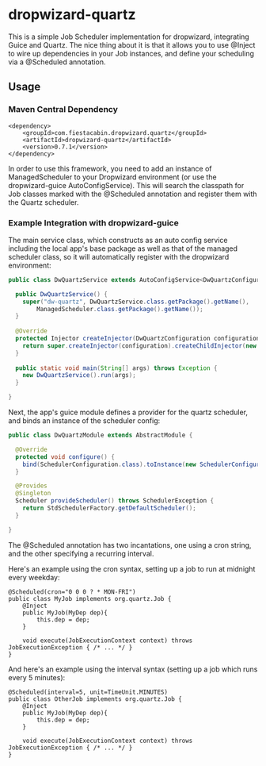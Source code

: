 dropwizard-quartz
=================

This is a simple Job Scheduler implementation for dropwizard, integrating Guice and Quartz. The nice thing about it is that it allows you to use @Inject to wire up dependencies in your Job instances, and define your scheduling via a @Scheduled annotation.

Usage
-----

### Maven Central Dependency ###

    <dependency>
        <groupId>com.fiestacabin.dropwizard.quartz</groupId>
        <artifactId>dropwizard-quartz</artifactId>
        <version>0.7.1</version>
    </dependency>

In order to use this framework, you need to add an instance of ManagedScheduler to your Dropwizard environment (or use the dropwizard-guice AutoConfigService). This will search the classpath for Job classes marked with the @Scheduled annotation and register them with the Quartz scheduler.

### Example Integration with dropwizard-guice ###

The main service class, which constructs as an auto config service including the local app's base package as well as that of the managed scheduler class, so it will automatically register with the dropwizard environment:

```java
public class DwQuartzService extends AutoConfigService<DwQuartzConfiguration> {

  public DwQuartzService() {
    super("dw-quartz", DwQuartzService.class.getPackage().getName(), 
        ManagedScheduler.class.getPackage().getName());
  }
  
  @Override
  protected Injector createInjector(DwQuartzConfiguration configuration) {
    return super.createInjector(configuration).createChildInjector(new DwQuartzModule());
  }
  
  public static void main(String[] args) throws Exception {
    new DwQuartzService().run(args);
  }

}
```

Next, the app's guice module defines a provider for the quartz scheduler, and binds an instance of the scheduler config:

```java
public class DwQuartzModule extends AbstractModule {

  @Override
  protected void configure() {
    bind(SchedulerConfiguration.class).toInstance(new SchedulerConfiguration("sandbox"));
  }

  @Provides
  @Singleton
  Scheduler provideScheduler() throws SchedulerException {
    return StdSchedulerFactory.getDefaultScheduler();
  }

}
```

The @Scheduled annotation has two incantations, one using a cron string, and the other specifying a recurring interval.

Here's an example using the cron syntax, setting up a job to run at midnight every weekday:

    @Scheduled(cron="0 0 0 ? * MON-FRI")
    public class MyJob implements org.quartz.Job {
        @Inject
        public MyJob(MyDep dep){
            this.dep = dep;
        }
   
        void execute(JobExecutionContext context) throws JobExecutionException { /* ... */ }
    }

And here's an example using the interval syntax (setting up a job which runs every 5 minutes):

    @Scheduled(interval=5, unit=TimeUnit.MINUTES)
    public class OtherJob implements org.quartz.Job {
        @Inject
        public MyJob(MyDep dep){
            this.dep = dep;
        }
   
        void execute(JobExecutionContext context) throws JobExecutionException { /* ... */ }
    }
